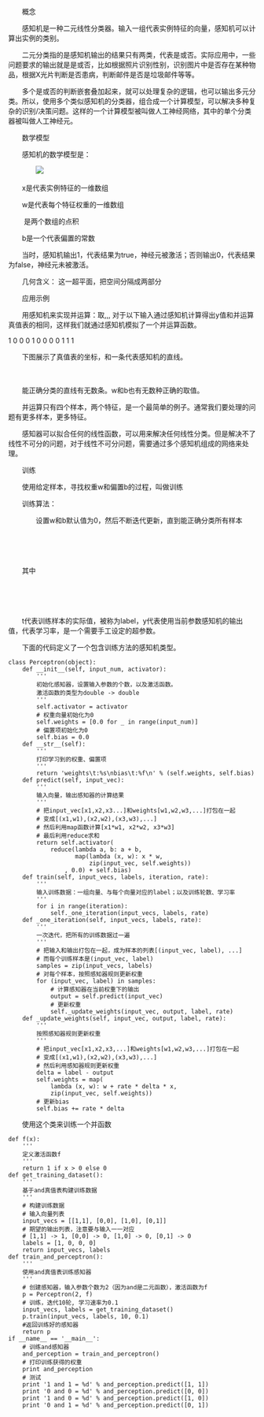 　　概念

　　感知机是一种二元线性分类器。输入一组代表实例特征的向量，感知机可以计算出实例的类别。

　　二元分类指的是感知机输出的结果只有两类，代表是或否。实际应用中，一些问题要求的输出就是是或否，比如根据照片识别性别，识别图片中是否存在某种物品，根据X光片判断是否患病，判断邮件是否是垃圾邮件等等。

　　多个是或否的判断嵌套叠加起来，就可以处理复杂的逻辑，也可以输出多元分类。所以，使用多个类似感知机的分类器，组合成一个计算模型，可以解决多种复杂的识别/决策问题。这样的一个计算模型被叫做人工神经网络，其中的单个分类器被叫做人工神经元。

　　数学模型

　　感知机的数学模型是：

　　　　![](https://wikimedia.org/api/rest_v1/media/math/render/svg/4e1ed056a43771fc10b5222c5c49b4d853e3b174)

　　x是代表实例特征的一维数组

　　w是代表每个特征权重的一维数组

　　 是两个数组的点积

　　b是一个代表偏置的常数

　　当时，感知机输出1，代表结果为true，神经元被激活；否则输出0，代表结果为false，神经元未被激活。 

　　几何含义： 这一超平面，把空间分隔成两部分

 

 　　应用示例

　　用感知机来实现并运算：取,,, 对于以下输入通过感知机计算得出y值和并运算真值表的相同，这样我们就通过感知机模拟了一个并运算函数。
 	 	 
 1	0 	0
 0	1	0
 0	0 	0
 1	1	1

 　　下图展示了真值表的坐标，和一条代表感知机的直线。

　　

　　能正确分类的直线有无数条。w和b也有无数种正确的取值。

　　并运算只有四个样本，两个特征，是一个最简单的例子。通常我们要处理的问题有更多样本，更多特征。

　　感知器可以拟合任何的线性函数，可以用来解决任何线性分类。但是解决不了线性不可分的问题，对于线性不可分问题，需要通过多个感知机组成的网络来处理。

　　训练

　　使用给定样本，寻找权重w和偏置b的过程，叫做训练

　　训练算法：

　　　　设置w和b默认值为0，然后不断迭代更新，直到能正确分类所有样本

　　

　　

　　其中

　　

　　

　　t代表训练样本的实际值，被称为label，y代表使用当前参数感知机的输出值，代表学习率，是一个需要手工设定的超参数。

　　下面的代码定义了一个包含训练方法的感知机类型。

    class Perceptron(object):
        def __init__(self, input_num, activator):
            '''
            初始化感知器，设置输入参数的个数，以及激活函数。
            激活函数的类型为double -> double
            '''
            self.activator = activator
            # 权重向量初始化为0
            self.weights = [0.0 for _ in range(input_num)]
            # 偏置项初始化为0
            self.bias = 0.0
        def __str__(self):
            '''
            打印学习到的权重、偏置项
            '''
            return 'weights\t:%s\nbias\t:%f\n' % (self.weights, self.bias)
        def predict(self, input_vec):
            '''
            输入向量，输出感知器的计算结果
            '''
            # 把input_vec[x1,x2,x3...]和weights[w1,w2,w3,...]打包在一起
            # 变成[(x1,w1),(x2,w2),(x3,w3),...]
            # 然后利用map函数计算[x1*w1, x2*w2, x3*w3]
            # 最后利用reduce求和
            return self.activator(
                reduce(lambda a, b: a + b,
                       map(lambda (x, w): x * w,  
                           zip(input_vec, self.weights))
                    , 0.0) + self.bias)
        def train(self, input_vecs, labels, iteration, rate):
            '''
            输入训练数据：一组向量、与每个向量对应的label；以及训练轮数、学习率
            '''
            for i in range(iteration):
                self._one_iteration(input_vecs, labels, rate)
        def _one_iteration(self, input_vecs, labels, rate):
            '''
            一次迭代，把所有的训练数据过一遍
            '''
            # 把输入和输出打包在一起，成为样本的列表[(input_vec, label), ...]
            # 而每个训练样本是(input_vec, label)
            samples = zip(input_vecs, labels)
            # 对每个样本，按照感知器规则更新权重
            for (input_vec, label) in samples:
                # 计算感知器在当前权重下的输出
                output = self.predict(input_vec)
                # 更新权重
                self._update_weights(input_vec, output, label, rate)
        def _update_weights(self, input_vec, output, label, rate):
            '''
            按照感知器规则更新权重
            '''
            # 把input_vec[x1,x2,x3,...]和weights[w1,w2,w3,...]打包在一起
            # 变成[(x1,w1),(x2,w2),(x3,w3),...]
            # 然后利用感知器规则更新权重
            delta = label - output
            self.weights = map(
                lambda (x, w): w + rate * delta * x,
                zip(input_vec, self.weights))
            # 更新bias
            self.bias += rate * delta

 　　使用这个类来训练一个并函数

    def f(x):
        '''
        定义激活函数f
        '''
        return 1 if x > 0 else 0
    def get_training_dataset():
        '''
        基于and真值表构建训练数据
        '''
        # 构建训练数据
        # 输入向量列表
        input_vecs = [[1,1], [0,0], [1,0], [0,1]]
        # 期望的输出列表，注意要与输入一一对应
        # [1,1] -> 1, [0,0] -> 0, [1,0] -> 0, [0,1] -> 0
        labels = [1, 0, 0, 0]
        return input_vecs, labels    
    def train_and_perceptron():
        '''
        使用and真值表训练感知器
        '''
        # 创建感知器，输入参数个数为2（因为and是二元函数），激活函数为f
        p = Perceptron(2, f)
        # 训练，迭代10轮, 学习速率为0.1
        input_vecs, labels = get_training_dataset()
        p.train(input_vecs, labels, 10, 0.1)
        #返回训练好的感知器
        return p
    if __name__ == '__main__': 
        # 训练and感知器
        and_perception = train_and_perceptron()
        # 打印训练获得的权重
        print and_perception
        # 测试
        print '1 and 1 = %d' % and_perception.predict([1, 1])
        print '0 and 0 = %d' % and_perception.predict([0, 0])
        print '1 and 0 = %d' % and_perception.predict([1, 0])
        print '0 and 1 = %d' % and_perception.predict([0, 1])

 
